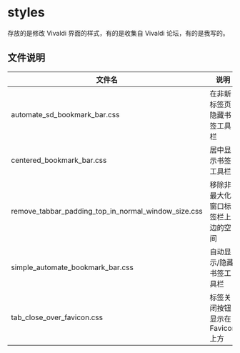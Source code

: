 # styles

存放的是修改 Vivaldi 界面的样式，有的是收集自 Vivaldi 论坛，有的是我写的。

## 文件说明

| 文件名                                              | 说明                             |
| --------------------------------------------------- | -------------------------------- |
| automate_sd_bookmark_bar.css                        | 在非新标签页隐藏书签工具栏       |
| centered_bookmark_bar.css                           | 居中显示书签工具栏               |
| remove_tabbar_padding_top_in_normal_window_size.css | 移除非最大化窗口标签栏上边的空间 |
| simple_automate_bookmark_bar.css                    | 自动显示/隐藏书签工具栏          |
| tab_close_over_favicon.css                          | 标签关闭按钮显示在 Favicon 上方  |